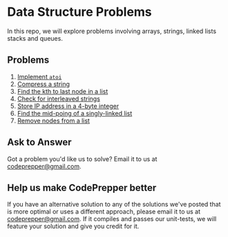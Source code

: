 Data Structure Problems
=======================

In this repo, we will explore problems involving arrays, strings, linked lists
stacks and queues.

Problems
--------
1. [Implement `atoi`](atoi/README.md)
2. [Compress a string](compressString/README.md)
3. [Find the kth to last node in a list](findKth/README.md)
4. [Check for interleaved strings](interleavedStrings/README.md)
5. [Store IP address in a 4-byte integer](ipStringToInt/README.md)
6. [Find the mid-poing of a singly-linked list](listMidPoint/README.md)
7. [Remove nodes from a list](removeListNode/README.md)

Ask to Answer
-------------
Got a problem you'd like us to solve? Email it to us at
<codeprepper@gmail.com>.

Help us make CodePrepper better
-------------------------------
If you have an alternative solution to any of the solutions we've posted that
is more optimal or uses a different approach, please email it to us at 
<codeprepper@gmail.com>. If it compiles and passes our unit-tests, we will
feature your solution and give you credit for it.
